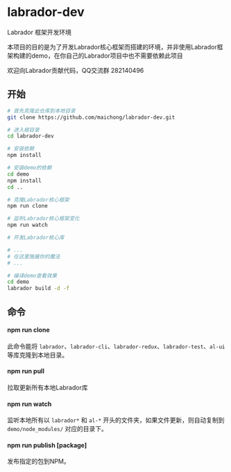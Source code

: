 # labrador-dev

Labrador 框架开发环境

本项目的目的是为了开发Labrador核心框架而搭建的环境，并非使用Labrador框架构建的demo，在你自己的Labrador项目中也不需要依赖此项目

欢迎向Labrador贡献代码，QQ交流群 282140496

## 开始

```sh
# 首先克隆此仓库到本地目录
git clone https://github.com/maichong/labrador-dev.git 

# 进入根目录
cd labrador-dev

# 安装依赖
npm install 

# 安装demo的依赖
cd demo
npm install
cd ..

# 克隆Labrador核心框架
npm run clone

# 监听Labrador核心框架变化
npm run watch

# 开发Labrador核心库

# ...
# 在这里施展你的魔法
# ...

# 编译demo查看效果
cd demo
labrador build -d -f

```

## 命令

#### npm run clone

此命令能将 `labrador`、`labrador-cli`、`labrador-redux`、`labrador-test`、`al-ui`等库克隆到本地目录。

#### npm run pull

拉取更新所有本地Labrador库

#### npm run watch

监听本地所有以 `labrador*` 和 `al-*` 开头的文件夹，如果文件更新，则自动复制到 `demo/node_modules/` 对应的目录下。

#### npm run publish [package]

发布指定的包到NPM。
